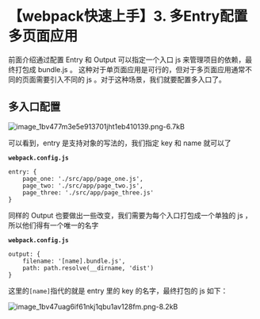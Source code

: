 # 【webpack快速上手】3. 多Entry配置多页面应用

前面介绍通过配置 Entry 和 Output 可以指定一个入口 js 来管理项目的依赖，最终打包成 bundle.js 。 这种对于单页面应用是可行的，但对于多页面应用通常不同的页面需要引入不同的 js 。对于这种场景，我们就要配置多入口了。

## 多入口配置

![image_1bv477m3e5e913701jht1eb410139.png-6.7kB][1]

可以看到，entry 是支持对象的写法的，我们指定 key 和 name 就可以了

**`webpack.config.js`**
```
entry: {
    page_one: './src/app/page_one.js',
    page_two: './src/app/page_two.js',
    page_three: './src/app/page_three.js'
}
```

同样的 Output 也要做出一些改变，我们需要为每个入口打包成一个单独的 js ，所以他们得有一个唯一的名字

**`webpack.config.js`**
```
output: {
    filename: '[name].bundle.js',
    path: path.resolve(__dirname, 'dist')
}
```

这里的`[name]`指代的就是 entry 里的 key 的名字，最终打包的 js 如下：

![image_1bv47uag6if61nkj1qbu1av128fm.png-8.2kB][2]


  [1]: http://static.zybuluo.com/Jerry-MEI/9nf6ha103jbjsvgippxqgzfn/image_1bv477m3e5e913701jht1eb410139.png
  [2]: http://static.zybuluo.com/Jerry-MEI/rytrku4ja0h1vy5q9iwcu60t/image_1bv47uag6if61nkj1qbu1av128fm.png
